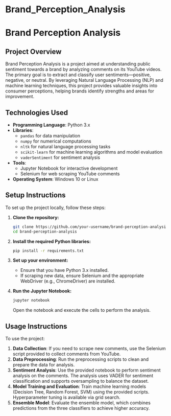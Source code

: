 # Brand_Perception_Analysis
# Brand Perception Analysis

## Project Overview
Brand Perception Analysis is a project aimed at understanding public sentiment towards a brand by analyzing comments on its YouTube videos. The primary goal is to extract and classify user sentiments—positive, negative, or neutral. By leveraging Natural Language Processing (NLP) and machine learning techniques, this project provides valuable insights into consumer perceptions, helping brands identify strengths and areas for improvement.

## Technologies Used
- **Programming Language**: Python 3.x
- **Libraries**:
  - `pandas` for data manipulation
  - `numpy` for numerical computations
  - `nltk` for natural language processing tasks
  - `scikit-learn` for machine learning algorithms and model evaluation
  - `vaderSentiment` for sentiment analysis
- **Tools**:
  - Jupyter Notebook for interactive development
  - Selenium for web scraping YouTube comments
- **Operating System**: Windows 10 or Linux

## Setup Instructions
To set up the project locally, follow these steps:

1. **Clone the repository:**
    ```bash
    git clone https://github.com/your-username/brand-perception-analysis.git
    cd brand-perception-analysis
    ```

2. **Install the required Python libraries:**
    ```bash
    pip install -r requirements.txt
    ```

3. **Set up your environment:**
    - Ensure that you have Python 3.x installed.
    - If scraping new data, ensure Selenium and the appropriate WebDriver (e.g., ChromeDriver) are installed.

4. **Run the Jupyter Notebook:**
    ```bash
    jupyter notebook
    ```
    Open the notebook and execute the cells to perform the analysis.

## Usage Instructions
To use the project:

1. **Data Collection**: If you need to scrape new comments, use the Selenium script provided to collect comments from YouTube.
2. **Data Preprocessing**: Run the preprocessing scripts to clean and prepare the data for analysis.
3. **Sentiment Analysis**: Use the provided notebook to perform sentiment analysis on the comments. The analysis uses VADER for sentiment classification and supports oversampling to balance the dataset.
4. **Model Training and Evaluation**: Train machine learning models (Decision Tree, Random Forest, SVM) using the provided scripts. Hyperparameter tuning is available via grid search.
5. **Ensemble Model**: Evaluate the ensemble model, which combines predictions from the three classifiers to achieve higher accuracy.
